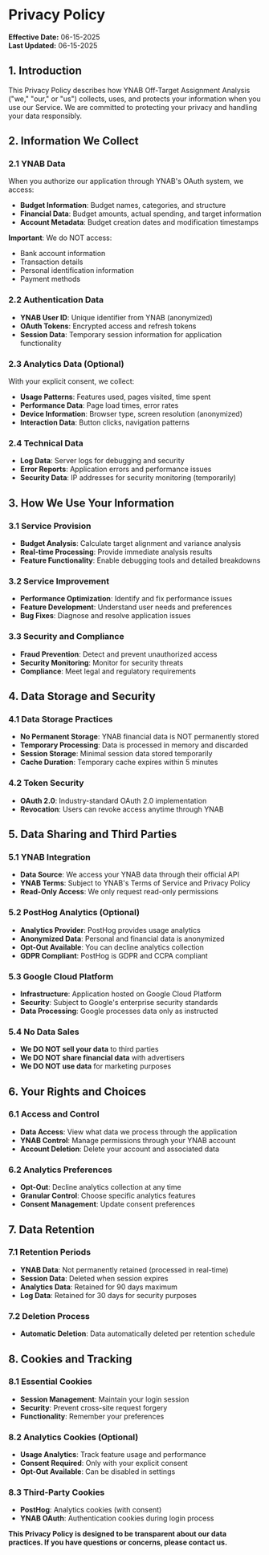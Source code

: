 # Privacy Policy

**Effective Date:** 06-15-2025  
**Last Updated:** 06-15-2025

## 1. Introduction

This Privacy Policy describes how YNAB Off-Target Assignment Analysis ("we," "our," or "us") collects, uses, and protects your information when you use our Service. We are committed to protecting your privacy and handling your data responsibly.

## 2. Information We Collect

### 2.1 YNAB Data

When you authorize our application through YNAB's OAuth system, we access:

- **Budget Information**: Budget names, categories, and structure
- **Financial Data**: Budget amounts, actual spending, and target information
- **Account Metadata**: Budget creation dates and modification timestamps

**Important**: We do NOT access:

- Bank account information
- Transaction details
- Personal identification information
- Payment methods

### 2.2 Authentication Data

- **YNAB User ID**: Unique identifier from YNAB (anonymized)
- **OAuth Tokens**: Encrypted access and refresh tokens
- **Session Data**: Temporary session information for application functionality

### 2.3 Analytics Data (Optional)

With your explicit consent, we collect:

- **Usage Patterns**: Features used, pages visited, time spent
- **Performance Data**: Page load times, error rates
- **Device Information**: Browser type, screen resolution (anonymized)
- **Interaction Data**: Button clicks, navigation patterns

### 2.4 Technical Data

- **Log Data**: Server logs for debugging and security
- **Error Reports**: Application errors and performance issues
- **Security Data**: IP addresses for security monitoring (temporarily)

## 3. How We Use Your Information

### 3.1 Service Provision

- **Budget Analysis**: Calculate target alignment and variance analysis
- **Real-time Processing**: Provide immediate analysis results
- **Feature Functionality**: Enable debugging tools and detailed breakdowns

### 3.2 Service Improvement

- **Performance Optimization**: Identify and fix performance issues
- **Feature Development**: Understand user needs and preferences
- **Bug Fixes**: Diagnose and resolve application issues

### 3.3 Security and Compliance

- **Fraud Prevention**: Detect and prevent unauthorized access
- **Security Monitoring**: Monitor for security threats
- **Compliance**: Meet legal and regulatory requirements

## 4. Data Storage and Security

### 4.1 Data Storage Practices

- **No Permanent Storage**: YNAB financial data is NOT permanently stored
- **Temporary Processing**: Data is processed in memory and discarded
- **Session Storage**: Minimal session data stored temporarily
- **Cache Duration**: Temporary cache expires within 5 minutes

### 4.2 Token Security

- **OAuth 2.0**: Industry-standard OAuth 2.0 implementation
- **Revocation**: Users can revoke access anytime through YNAB

## 5. Data Sharing and Third Parties

### 5.1 YNAB Integration

- **Data Source**: We access your YNAB data through their official API
- **YNAB Terms**: Subject to YNAB's Terms of Service and Privacy Policy
- **Read-Only Access**: We only request read-only permissions

### 5.2 PostHog Analytics (Optional)

- **Analytics Provider**: PostHog provides usage analytics
- **Anonymized Data**: Personal and financial data is anonymized
- **Opt-Out Available**: You can decline analytics collection
- **GDPR Compliant**: PostHog is GDPR and CCPA compliant

### 5.3 Google Cloud Platform

- **Infrastructure**: Application hosted on Google Cloud Platform
- **Security**: Subject to Google's enterprise security standards
- **Data Processing**: Google processes data only as instructed

### 5.4 No Data Sales

- **We DO NOT sell your data** to third parties
- **We DO NOT share financial data** with advertisers
- **We DO NOT use data** for marketing purposes

## 6. Your Rights and Choices

### 6.1 Access and Control

- **Data Access**: View what data we process through the application
- **YNAB Control**: Manage permissions through your YNAB account
- **Account Deletion**: Delete your account and associated data

### 6.2 Analytics Preferences

- **Opt-Out**: Decline analytics collection at any time
- **Granular Control**: Choose specific analytics features
- **Consent Management**: Update consent preferences

## 7. Data Retention

### 7.1 Retention Periods

- **YNAB Data**: Not permanently retained (processed in real-time)
- **Session Data**: Deleted when session expires
- **Analytics Data**: Retained for 90 days maximum
- **Log Data**: Retained for 30 days for security purposes

### 7.2 Deletion Process

- **Automatic Deletion**: Data automatically deleted per retention schedule

## 8. Cookies and Tracking

### 8.1 Essential Cookies

- **Session Management**: Maintain your login session
- **Security**: Prevent cross-site request forgery
- **Functionality**: Remember your preferences

### 8.2 Analytics Cookies (Optional)

- **Usage Analytics**: Track feature usage and performance
- **Consent Required**: Only with your explicit consent
- **Opt-Out Available**: Can be disabled in settings

### 8.3 Third-Party Cookies

- **PostHog**: Analytics cookies (with consent)
- **YNAB OAuth**: Authentication cookies during login process

**This Privacy Policy is designed to be transparent about our data practices. If you have questions or concerns, please contact us.**

